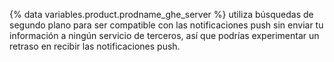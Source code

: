 {% data variables.product.prodname_ghe_server %} utiliza búsquedas de segundo plano para ser compatible con las notificaciones push sin enviar tu información a ningún servicio de terceros, así que podrías experimentar un retraso en recibir las notificaciones push.